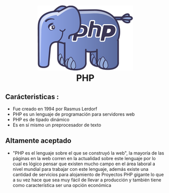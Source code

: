 <h1 align="center">
    <img src="./img/php_logo_img.png">
    <br/>
PHP
</h1> 

## Carácteristicas :
* Fue creado en 1994 por Rasmus Lerdorf
* PHP es un lenguaje de programación para servidores web
* PHP es de tipado dinámico
* Es en sí mismo un preprocesador de texto 

## Altamente aceptado

- "PHP es el lenguaje sobre el que se construyó la web", la mayoría de las páginas en la web corren en la actualidad sobre este lenguaje por lo cual es lógico pensar que existen mucho campo en el área laboral a nivel mundial para trabajar con este lenguaje, además existe una cantidad de servicios para alojamiento de Proyectos PHP gigante lo que a su vez hace que sea muy fácil de llevar a producción y también tiene como característica ser una opción económica


 

